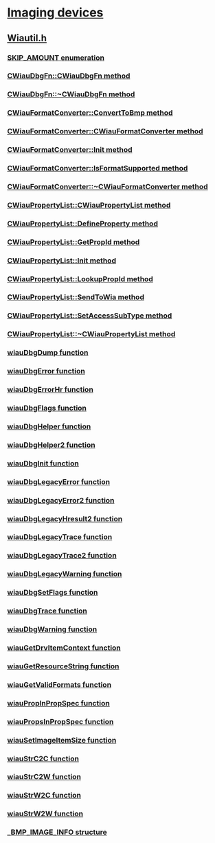 # [Imaging devices](../_image/index.md)
## [Wiautil.h](index.md)
### [SKIP_AMOUNT enumeration](../wiautil/ne-wiautil-skip_amount.md)
### [CWiauDbgFn::CWiauDbgFn method](../wiautil/nf-wiautil-cwiaudbgfn-cwiaudbgfn.md)
### [CWiauDbgFn::~CWiauDbgFn method](../wiautil/nf-wiautil-cwiaudbgfn-~cwiaudbgfn.md)
### [CWiauFormatConverter::ConvertToBmp method](../wiautil/nf-wiautil-cwiauformatconverter-converttobmp.md)
### [CWiauFormatConverter::CWiauFormatConverter method](../wiautil/nf-wiautil-cwiauformatconverter-cwiauformatconverter.md)
### [CWiauFormatConverter::Init method](../wiautil/nf-wiautil-cwiauformatconverter-init.md)
### [CWiauFormatConverter::IsFormatSupported method](../wiautil/nf-wiautil-cwiauformatconverter-isformatsupported.md)
### [CWiauFormatConverter::~CWiauFormatConverter method](../wiautil/nf-wiautil-cwiauformatconverter-~cwiauformatconverter.md)
### [CWiauPropertyList::CWiauPropertyList method](../wiautil/nf-wiautil-cwiaupropertylist-cwiaupropertylist.md)
### [CWiauPropertyList::DefineProperty method](../wiautil/nf-wiautil-cwiaupropertylist-defineproperty.md)
### [CWiauPropertyList::GetPropId method](../wiautil/nf-wiautil-cwiaupropertylist-getpropid.md)
### [CWiauPropertyList::Init method](../wiautil/nf-wiautil-cwiaupropertylist-init.md)
### [CWiauPropertyList::LookupPropId method](../wiautil/nf-wiautil-cwiaupropertylist-lookuppropid.md)
### [CWiauPropertyList::SendToWia method](../wiautil/nf-wiautil-cwiaupropertylist-sendtowia.md)
### [CWiauPropertyList::SetAccessSubType method](../wiautil/nf-wiautil-cwiaupropertylist-setaccesssubtype.md)
### [CWiauPropertyList::~CWiauPropertyList method](../wiautil/nf-wiautil-cwiaupropertylist-~cwiaupropertylist.md)
### [wiauDbgDump function](../wiautil/nf-wiautil-wiaudbgdump.md)
### [wiauDbgError function](../wiautil/nf-wiautil-wiaudbgerror.md)
### [wiauDbgErrorHr function](../wiautil/nf-wiautil-wiaudbgerrorhr.md)
### [wiauDbgFlags function](../wiautil/nf-wiautil-wiaudbgflags.md)
### [wiauDbgHelper function](../wiautil/nf-wiautil-wiaudbghelper.md)
### [wiauDbgHelper2 function](../wiautil/nf-wiautil-wiaudbghelper2.md)
### [wiauDbgInit function](../wiautil/nf-wiautil-wiaudbginit.md)
### [wiauDbgLegacyError function](../wiautil/nf-wiautil-wiaudbglegacyerror.md)
### [wiauDbgLegacyError2 function](../wiautil/nf-wiautil-wiaudbglegacyerror2.md)
### [wiauDbgLegacyHresult2 function](../wiautil/nf-wiautil-wiaudbglegacyhresult2.md)
### [wiauDbgLegacyTrace function](../wiautil/nf-wiautil-wiaudbglegacytrace.md)
### [wiauDbgLegacyTrace2 function](../wiautil/nf-wiautil-wiaudbglegacytrace2.md)
### [wiauDbgLegacyWarning function](../wiautil/nf-wiautil-wiaudbglegacywarning.md)
### [wiauDbgSetFlags function](../wiautil/nf-wiautil-wiaudbgsetflags.md)
### [wiauDbgTrace function](../wiautil/nf-wiautil-wiaudbgtrace.md)
### [wiauDbgWarning function](../wiautil/nf-wiautil-wiaudbgwarning.md)
### [wiauGetDrvItemContext function](../wiautil/nf-wiautil-wiaugetdrvitemcontext.md)
### [wiauGetResourceString function](../wiautil/nf-wiautil-wiaugetresourcestring.md)
### [wiauGetValidFormats function](../wiautil/nf-wiautil-wiaugetvalidformats.md)
### [wiauPropInPropSpec function](../wiautil/nf-wiautil-wiaupropinpropspec.md)
### [wiauPropsInPropSpec function](../wiautil/nf-wiautil-wiaupropsinpropspec.md)
### [wiauSetImageItemSize function](../wiautil/nf-wiautil-wiausetimageitemsize.md)
### [wiauStrC2C function](../wiautil/nf-wiautil-wiaustrc2c.md)
### [wiauStrC2W function](../wiautil/nf-wiautil-wiaustrc2w.md)
### [wiauStrW2C function](../wiautil/nf-wiautil-wiaustrw2c.md)
### [wiauStrW2W function](../wiautil/nf-wiautil-wiaustrw2w.md)
### [_BMP_IMAGE_INFO structure](../wiautil/ns-wiautil-_bmp_image_info.md)
